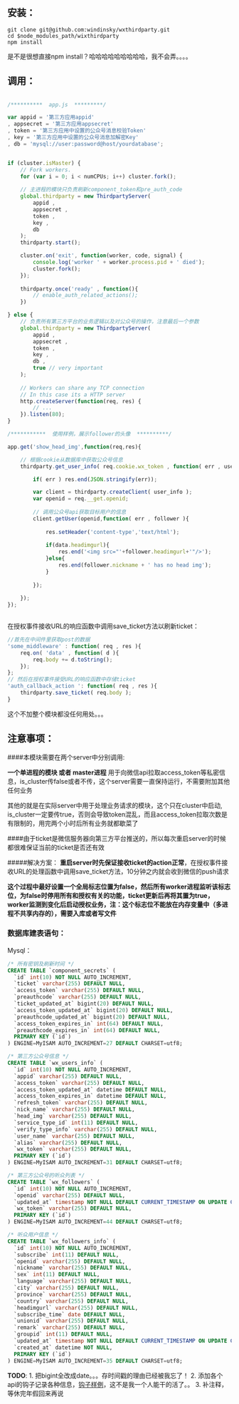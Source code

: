 ## 安装：
	git clone git@github.com:windinsky/wxthirdparty.git
	cd $node_modules_path/wixthirdparty
	npm install

是不是很想直接npm install？哈哈哈哈哈哈哈哈哈，我不会弄。。。。

## 调用：
```js
	
/**********  app.js  *********/

var appid = '第三方应用appid'
, appsecret = '第三方应用appsecret'
, token = '第三方应用中设置的公众号消息校验Token'
, key = '第三方应用中设置的公众号消息加解密Key'
, db = 'mysql://user:password@host/yourdatabase';


if (cluster.isMaster) {
	// Fork workers.
	for (var i = 0; i < numCPUs; i++) cluster.fork();
	
	// 主进程的模块只负责刷新component_token和pre_auth_code
	global.thirdparty = new ThirdpartyServer(
		appid , 
		appsecret , 
		token , 
		key , 
		db 
	);
	thirdparty.start();

	cluster.on('exit', function(worker, code, signal) {
		console.log('worker ' + worker.process.pid + ' died');
		cluster.fork();
	});
	
	thirdparty.once('ready' , function(){
		// enable_auth_related_actions();
	})

} else {
	// 负责所有第三方平台的业务逻辑以及对公众号的操作，注意最后一个参数
	global.thirdparty = new ThirdpartyServer( 
		appid , 
		appsecret , 
		token , 
		key , 
		db , 
		true // very important
	);
	
	// Workers can share any TCP connection
	// In this case its a HTTP server
	http.createServer(function(req, res) {
		// ...
	}).listen(80);
}

/***********  使用样例，展示follower的头像  **********/

app.get('show_head_img',function(req,res){

	// 根据cookie从数据库中获取公众号信息
	thirdparty.get_user_info( req.cookie.wx_token , function( err , user_info ){

		if( err ) res.end(JSON.stringify(err));

		var client = thirdparty.createClient( user_info );
		var openid = req.__get.openid;
		
		// 调用公众号api获取目标用户的信息
		client.getUser(openid,function( err , follower ){
		
			res.setHeader('content-type','text/html');
			
			if(data.headimgurl){
				res.end('<img src="'+follower.headimgurl+'"/>');
			}else{
				res.end(follower.nickname + ' has no head img');
			}
			
		});
		 
	});
});
	
```

在授权事件接收URL的响应函数中调用save_ticket方法以刷新ticket：
```js
//首先在中间件里获取post的数据
'some_middleware' : function( req , res ){
	req.on( 'data' , function( d ){
		req.body += d.toString();
	});
};
// 然后在授权事件接受URL的响应函数中存储ticket
'auth_callback_action ': function( req , res ){
	thirdparty.save_ticket( req.body );
}
```

这个不加整个模块都没任何用处。。。

## 注意事项：

####本模块需要在两个server中分别调用:

**一个单进程的模块 或者 master进程** 用于向微信api拉取access\_token等私密信息，is\_cluster传false或者不传，这个server需要一直保持运行，不需要附加其他任何业务

其他的就是在实际server中用于处理业务请求的模块，这个只在cluster中启动, is\_cluster一定要传true，否则会导致token混乱，而且access_token拉取次数是有限制的，用完两个小时后所有业务就都歇菜了

####由于ticket是微信服务器向第三方平台推送的，所以每次重启server的时候都很难保证当前的ticket是否还有效

#####解决方案：
**重启server时先保证接收ticket的action正常**，在授权事件接收URL的处理函数中调用save\_ticket方法，10分钟之内就会收到微信的push请求

**这个过程中最好设置一个全局标志位置为false，然后所有worker进程监听该标志位，为false时停用所有和授权有关的功能，ticket更新后再将其置为true，worker监测到变化后启动授权业务，注：这个标志位不能放在内存变量中（多进程不共享内存的），需要入库或者写文件**

### 数据库建表语句：

Mysql：
```sql
/* 所有密钥及刷新时间 */
CREATE TABLE `component_secrets` (
  `id` int(10) NOT NULL AUTO_INCREMENT,
  `ticket` varchar(255) DEFAULT NULL,
  `access_token` varchar(255) DEFAULT NULL,
  `preauthcode` varchar(255) DEFAULT NULL,
  `ticket_updated_at` bigint(20) DEFAULT NULL,
  `access_token_updated_at` bigint(20) DEFAULT NULL,
  `preauthcode_updated_at` bigint(20) DEFAULT NULL,
  `access_token_expires_in` int(64) DEFAULT NULL,
  `preauthcode_expires_in` int(64) DEFAULT NULL,
  PRIMARY KEY (`id`)
) ENGINE=MyISAM AUTO_INCREMENT=27 DEFAULT CHARSET=utf8;

/* 第三方公众号信息 */
CREATE TABLE `wx_users_info` (
  `id` int(10) NOT NULL AUTO_INCREMENT,
  `appid` varchar(255) DEFAULT NULL,
  `access_token` varchar(255) DEFAULT NULL,
  `access_token_updated_at` datetime DEFAULT NULL,
  `access_token_expires_in` datetime DEFAULT NULL,
  `refresh_token` varchar(255) DEFAULT NULL,
  `nick_name` varchar(255) DEFAULT NULL,
  `head_img` varchar(255) DEFAULT NULL,
  `service_type_id` int(11) DEFAULT NULL,
  `verify_type_info` varchar(255) DEFAULT NULL,
  `user_name` varchar(255) DEFAULT NULL,
  `alias` varchar(255) DEFAULT NULL,
  `wx_token` varchar(255) DEFAULT NULL,
  PRIMARY KEY (`id`)
) ENGINE=MyISAM AUTO_INCREMENT=31 DEFAULT CHARSET=utf8;

/* 第三方公众号的听众列表 */
CREATE TABLE `wx_followers` (
  `id` int(10) NOT NULL AUTO_INCREMENT,
  `openid` varchar(255) DEFAULT NULL,
  `updated_at` timestamp NOT NULL DEFAULT CURRENT_TIMESTAMP ON UPDATE CURRENT_TIMESTAMP,
  `wx_token` varchar(255) DEFAULT NULL,
  PRIMARY KEY (`id`)
) ENGINE=MyISAM AUTO_INCREMENT=44 DEFAULT CHARSET=utf8;

/* 听众用户信息 */
CREATE TABLE `wx_followers_info` (
  `id` int(10) NOT NULL AUTO_INCREMENT,
  `subscribe` int(11) DEFAULT NULL,
  `openid` varchar(255) DEFAULT NULL,
  `nickname` varchar(255) DEFAULT NULL,
  `sex` int(11) DEFAULT NULL,
  `language` varchar(255) DEFAULT NULL,
  `city` varchar(255) DEFAULT NULL,
  `province` varchar(255) DEFAULT NULL,
  `country` varchar(255) DEFAULT NULL,
  `headimgurl` varchar(255) DEFAULT NULL,
  `subscribe_time` date DEFAULT NULL,
  `unionid` varchar(255) DEFAULT NULL,
  `remark` varchar(255) DEFAULT NULL,
  `groupid` int(11) DEFAULT NULL,
  `updated_at` timestamp NOT NULL DEFAULT CURRENT_TIMESTAMP ON UPDATE CURRENT_TIMESTAMP,
  `created_at` datetime NOT NULL,
  PRIMARY KEY (`id`)
) ENGINE=MyISAM AUTO_INCREMENT=35 DEFAULT CHARSET=utf8;
```
**TODO**: 
	1. 把bigint全改成date。。。存时间戳的理由已经被我忘了！
	2. 添加各个api的钩子记录各种信息，[钩子样例](https://github.com/windinsky/wxthirdparty/blob/master/lib/hooks/index.js)，这不是我一个人能干的活了。。
	3. 补注释，等休完年假回来再说
